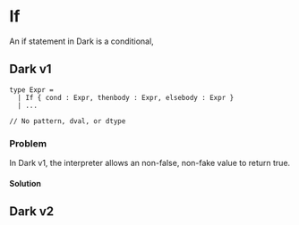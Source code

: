 # If

An if statement in Dark is a conditional, 

## Dark v1



```text
type Expr = 
  | If { cond : Expr, thenbody : Expr, elsebody : Expr }
  | ...
  
// No pattern, dval, or dtype
```

### Problem

In Dark v1, the interpreter allows an non-false, non-fake value to return true.

#### Solution





## Dark v2

